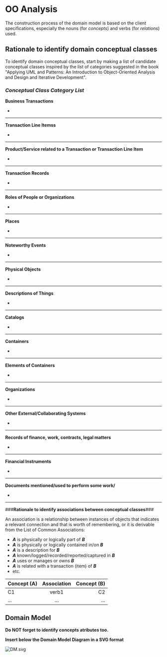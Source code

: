 # OO Analysis #

The construction process of the domain model is based on the client specifications, especially the nouns (for _concepts_) and verbs (for _relations_) used. 

## Rationale to identify domain conceptual classes ##
To identify domain conceptual classes, start by making a list of candidate conceptual classes inspired by the list of categories suggested in the book "Applying UML and Patterns: An Introduction to Object-Oriented Analysis and Design and Iterative Development". 


### _Conceptual Class Category List_ ###

**Business Transactions**

*

---

**Transaction Line Itemss**

*

---

**Product/Service related to a Transaction or Transaction Line Item**

*  

---


**Transaction Records**

*  

---  


**Roles of People or Organizations**

* 


---


**Places**

*  

---

**Noteworthy Events**

* 

---


**Physical Objects**

*

---


**Descriptions of Things**

*  


---


**Catalogs**

*  

---


**Containers**

*  

---


**Elements of Containers**

*  

---


**Organizations**

*  

---

**Other External/Collaborating Systems**

*  


---


**Records of finance, work, contracts, legal matters**

* 

---


**Financial Instruments**

*  

---


**Documents mentioned/used to perform some work/**

* 
---



###**Rationale to identify associations between conceptual classes**###

An association is a relationship between instances of objects that indicates a relevant connection and that is worth of remembering, or it is derivable from the List of Common Associations: 

+ **_A_** is physically or logically part of **_B_**
+ **_A_** is physically or logically contained in/on **_B_**
+ **_A_** is a description for **_B_**
+ **_A_** known/logged/recorded/reported/captured in **_B_**
+ **_A_** uses or manages or owns **_B_**
+ **_A_** is related with a transaction (item) of **_B_**
+ etc.



| Concept (A) 		|  Association   	|  Concept (B) |
|----------	   		|:-------------:		|------:       |
| C1  	| verb1    		 	| C2  |
| ...  	| ...    		 	| ...  |



## Domain Model

**Do NOT forget to identify concepts atributes too.**

**Insert below the Domain Model Diagram in a SVG format**

![DM.svg](DM.svg)



